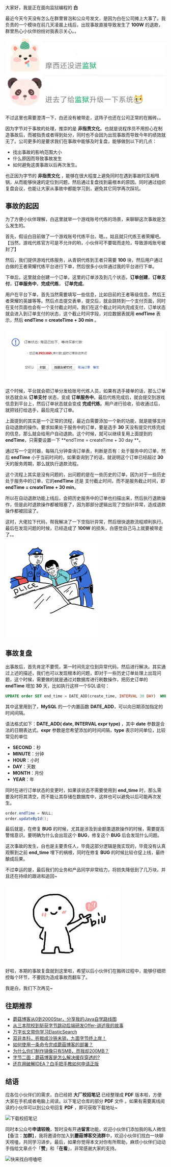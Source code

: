大家好，我是正在面向监狱编程的 **白**  

最近今天今天没有怎么在群里冒泡和公众号发文，是因为白在公司摊上大事了。我负责的一个模块在前几天凌晨上线后，出现事故直接导致发生了 **100W** 的退款，群里热心小伙伴纷纷对我表示关心。。

![来自热心小伙伴的关心](images/image-20210829095514171.png)

不过这里也需要澄清一下，白还没有被带走，这阵子也还在公司正常的在搬砖。。

因为字节对于事故的处理，推崇的是 **非指责文化**。也就是说程序员不用担心在制造事故后，而被指责或者得到处分，同时也不会因为出现事故而导致今年的绩效就无了。公司更多的是要求我们在事故中能够及时复盘，能够做到以下的几点：

- 找出事故的影响范围大小
- 什么原因而导致事故发生
- 如何避免这类事故以后再次发生。

也正因为字节的 **非指责文化** ，能够在很大程度上避免同时在遇到事故时互相甩锅，从而能够快速的定位到问题，然后通过复盘找到最根本的原因。同时通过组织复盘会议，也能让大家从事故中都能学习到，避免其它同学再次踩坑。

## 事故的起因

为了方便小伙伴理解，白这里就举一个游戏账号代练的场景，来聊聊这次事故是怎么发生的。

首先，假设白目前做了一个游戏账号代练平台。嗯。。姑且就只代练王者荣耀吧。【当然，游戏代练官方可是不允许的哟，小伙伴可不要铤而走险，导致游戏账号被封了】

然后，我们提供游戏代练服务，从青铜代练到王者只需要 **100** 块，然后用户通过白做的王者荣耀代练平台进行下单，然后很多小伙伴通过我的平台进行下单。

下单后，这里就会创建一个订单，这里的订单涉及到几个状态，**订单创建**，**订单支付**，**订单服务中**，**完成代练**， **订单完成**。

用户在平台下单，首先当然需要填写一些信息，比如目前的王者等级信息，然后王者荣耀的英雄等等。然后点击提交表单，提交后，就会跳转到一个支付页面，同时在支付页面也会有一个支付截止时间，我们在这个截止时间内完成支付，订单状态就会进入到订单支付的状态，这个截止时间字段，对应数据表就用 **endTime** 表示，然后 **endTime = createTime + 30 min** 。

![支付截止](images/image-20210829104437523.png)

这个时候，平台就会把订单分发给账号代练人员，如果有选手接单的话，那么订单状态就会从 **订单支付** 状态，变成 **订单服务中**。最后代练完成后，就会提交到游戏信息到平台上，然后订单状态就会变成 **完成代练**。用户进行验收，验收通过后，就把钱打给选手，最后完成了订单。

上面提到的其实是一个正常的流程，最近白需要添加一个新的功能，就是能够支持自动退款的操作。要求如果处于服务中的订单，要是选手 **30** 天没有提交代练完成的信息，那么就会给用户自动退款。这个时候，就可以继续复用上面提到的  **endTime**，只需要设置一下  **endTime = createTime + 30 day **。

通过写一个定时器，每隔几分钟查询订单表，判断是否有：处于服务中的订单，然后 **endTime** 小于当前时间的，如果查询到了的话，就说明这个订单已经超过 **30** 天的服务周期，那么就执行退款流程。

这个流程上其实是没有问题的，出问题的是在一些历史的订单，因为对于一些历史处于服务中的订单，它的**endTime** 还是 支付截止时间，而不是服务截止时间，即 **endTime = createTime + 30 min**。

所以在自动退款功能上线后，会把历史服务中的订单也扫描出来，然后执行退款操作，但是此时退款操作都被阻塞了，因为那部分逻辑出现了空指针异常，造成退款操作都被回滚了。

这时，大佬拉下代码，帮我解决了一下空指针异常，然后很快退款流程顺利执行。最后在发现问题的时候，已经造成了 **100W** 的损失，白感觉自己马上就要被带走了。。

![](images/1.jpg)

## 事故复盘

出事故后，首先肯定不要慌，第一时间先定位到异常代码，然后进行解决。其实通过上述的描述，我们也可以发现根本的问题，即对于一些历史订单处理上出现问题，这个时候，需要做的就是通过对数据库进行刷数操作，把历史订单的 **endTime** 增加 **30** 天，比如执行这样一个SQL语句：

```SQL
UPDATE order SET end_time = DATE_ADD(create_time, INTERVAL 30 DAY)  WHERE STATUS="服务中"
```

其中这里用到了，**MySQL** 的一个内置函数 **DATE_ADD**，可以向日期添加指定的时间间隔。

语法格式如下：**DATE_ADD( date,  INTERVAL expr type)**  ，其中 **date** 参数是合法的日期表达式。**expr** 参数是您希望添加的时间间隔，**type** 表示时间单位，比较常见的单位

- **SECOND**：秒
- **MINUTE**：分钟
- **HOUR**：小时
- **DAY**：天数
- **MONTH**：月份
- **YEAR**：年

同时在进行订单状态的变更时，如果该状态不需要使用到 **end_time** 时，那么需要及时将其清空，而不能让其存储在数据库中，这样也可以避免以后可能再次发生。

```java
order.endTime = NULL;
order.updateById();
```

最后就是，在修复 **BUG** 的时候，尤其是涉及到金额类退款操作的时候，需要提高警惕意识。要明确为什么会出现这个 **BUG**，修复这个 **BUG** 后会发现什么问题。

这次事故的发生，白也是主要责任人，毕竟这部分逻辑是我实现的，毕竟没有认真观察到之前 **end_time** 埋下的祸根，同时在修复 **BUG** 的时候比较仓促上线，最终酿成后果。

不过幸运的是，最后我们的业务和产品同学非常给力，将损失降低到了几万块，并且还在持续的跟进和追回~

![感谢业务和产品同学](images/image-20210829115516578.png)

好啦，本期的事故复盘就到这里啦，希望以后小伙伴们在搬砖过程中，能够仔细把控每个环节，不要因为造成事故而翻车了。

我是白，我们下次再见~

往期推荐
----

*   [蘑菇博客从0到2000Star，分享我的Java自学路线图](https://mp.weixin.qq.com/s/3u6OOYkpj4_ecMzfMqKJRw)
*   [从三本院校到斩获字节跳动后端研发Offer-讲述我的故事](https://mp.weixin.qq.com/s/c4rR_aWpmNNFGn-mZBLWYg)
*   [万字长文带你学习ElasticSearch](https://mp.weixin.qq.com/s/9eh6rK2aZHRiBpf5bRae9g)
*   [双非本科，折戟成沙铁未销，九面字节终上岸！](https://mp.weixin.qq.com/s/SRf2f8wFFyjz2BUUXD_pmg)
*   [如何使用一条命令完成蘑菇博客的部署？](https://mp.weixin.qq.com/s/LgRIqdPAGzN1tCPMi0Y8RQ)
*   [为什么你们制作镜像只有5MB，而我却200MB？](https://mp.weixin.qq.com/s/iWpivtTAKMPKT6gq_3nwaA)
*   [字节二面：蘑菇博客是怎么解决缓存穿透的?](https://mp.weixin.qq.com/s/JNnL6sTySXL9ta5p0rjjXg)
*   [还在用破解IDEA？白手把手教如何申请正版](https://mp.weixin.qq.com/s/mZjoSjk0QqeKFxPbFySomg)

结语
--

应各位小伙伴们的需求，白已经把 **大厂校招笔记** 已经整理成 **PDF** 版本啦，方便大家在手机或者电脑上阅读。以下笔记仓库的部分 **PDF** 文件 。如果有需要离线阅读的小伙伴可以到公众号回复 **PDF** ，即可获取下载地址~

![下载校招笔记](https://gitee.com/moxi159753/LearningNotes/raw/master/doc/images/qq/%E8%8E%B7%E5%8F%96PDF.jpg)

同时本公众号**申请较晚**，暂时没有开通**留言**功能，欢迎小伙伴们添加我的私人微信【备注：**加群**】，我将邀请你加入到**蘑菇博客交流群**中，欢迎小伙伴们找白一块聊天唠嗑，共同学习进步。最后，如果你觉得本文对你有所帮助，麻烦小伙伴们动动手指给文章点个「**赞**」和「**在看**」，非常感谢大家的支持。

![快来找白唠嗑吧](https://gitee.com/moxi159753/LearningNotes/raw/master/doc/images/qq/%E6%B7%BB%E5%8A%A0%E9%99%8C%E6%BA%AA.png)